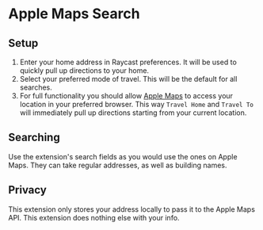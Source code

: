 # Apple Maps Search

## Setup

1. Enter your home address in Raycast preferences. It will be used to quickly pull up directions to your home.
2. Select your preferred mode of travel. This will be the default for all searches.
3. For full functionality you should allow [Apple Maps](https://www.apple.com/maps) to access your location in your preferred browser. This way `Travel Home` and `Travel To` will immediately pull up directions starting from your current location.

## Searching

Use the extension's search fields as you would use the ones on Apple Maps. They can take regular addresses, as well as building names.

## Privacy

This extension only stores your address locally to pass it to the Apple Maps API. This extension does nothing else with your info.
